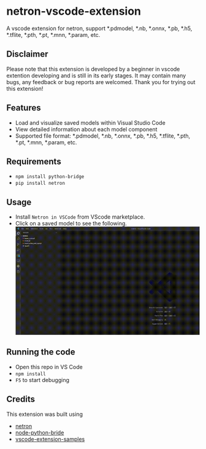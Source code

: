 # netron-vscode-extension

A vscode extension for netron, support *.pdmodel, *.nb, *.onnx, *.pb, *.h5, *.tflite, *.pth, *.pt, *.mnn, *.param, etc.

## Disclaimer

Please note that this extension is developed by a beginner in vscode extention developing and is still in its early stages. It may contain many bugs, any feedback or bug reports are welcomed. Thank you for trying out this extension!

## Features

- Load and visualize saved models within Visual Studio Code
- View detailed information about each model component
- Supported file format: *.pdmodel, *.nb, *.onnx, *.pb, *.h5, *.tflite, *.pth, *.pt, *.mnn, *.param, etc.

## Requirements

- `npm install python-bridge`
- `pip install netron`

## Usage

- Install `Netron in VSCode` from VScode marketplace.
- Click on a saved model to see the following.
![alt text](documentation/example.gif)

## Running the code

- Open this repo in VS Code
- `npm install`
- `F5` to start debugging

## Credits

This extension was built using

- [netron](https://github.com/lutzroeder/netron)
- [node-python-bride](https://github.com/Submersible/node-python-bridge)
- [vscode-extension-samples](https://github.com/microsoft/vscode-extension-samples)